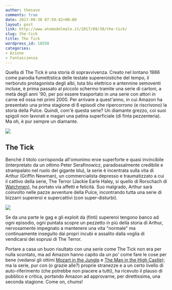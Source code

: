 ```yaml
---
author: thesave
comments: true
date: 2017-09-30 07:59:42+00:00
layout: post
link: http://www.atomodelmale.it/2017/09/30/the-tick/
slug: the-tick
title: The Tick
wordpress_id: 18550
categories:
- Azione
- Fantascienza
---
```


Quella di The Tick è una storia di sopravvivenza. Creato nel lontano 1986 come parodia fumettistica delle testate supereroistiche del tempo, il nerboruto protagonista degli albi, tuta blu elettrico e antennine semoventi incluse, è prima passato al piccolo schermo tramite una serie di cartoni, a metà degli anni '90, per poi essere trasportato in una serie con attori in carne ed ossa nei primi 2000. Per arrivare a quest'anno, in cui Amazon ha presentato una prima stagione di 6 episodi che ripercorrono (e riscrivono) la storia della Pulce. Quindi, com'è questa serie? Un diamante grezzo, coi suoi spigoli non lavorati e magari una patina superficiale (di finta pezzenteria). Ma oh, è pur sempre un diamante.

![](http://www.atomodelmale.it/wp-content/uploads/2017/09/The-Tick-004-1024x683.jpg)



## The Tick



Benché il titolo corrisponda all'omonimo eroe superforte e quasi invincibile (interpretato da un ottimo Peter Serafinowicz, paradossalmente credibile e strampalato nel ruolo del gigante blu), la serie è incentrata sulla vita di  Arthur (Griffin Newman), un commercialista depresso e traumatizzato a cui il cattivo della serie, The Terror (Jackie Earle Haley, si quello di Rorschach di [Watchmen](http://www.atomodelmale.it/2009/03/29/watchmen/)), ha portato via affetti e felicità. Suo malgrado, Arthur sarà coinvolto nelle pazze avventure della Pulce, incontrando tutta una serie di bizzarri supereroi e supercattivi (con super-disturbi).

![](http://www.atomodelmale.it/wp-content/uploads/2017/09/The-Tick-001.jpg)

Se da una parte le gag e gli exploit da (finti) supereroi tengono banco ad ogni episodio, ogni puntata scopre un pezzetto in più della storia di Arthur, nervosamente impegnato a mantenere una vita "normale" ma continuamente inseguito dai propri incubi e assalito dalla voglia di vendicarsi dei soprusi di The Terror.



Portare a casa un buon risultato con una serie come The Tick non era per nulla scontato, ma ad Amazon hanno capito da un po' come fare le cose per bene (vedansi gli ottimi [Mozart in the Jungle](http://www.atomodelmale.it/2015/01/26/mozart-in-the-jungle/) e [The Man in the High Castle](http://www.atomodelmale.it/2015/01/27/the-man-in-the-high-castle/)); ma la serie, pur con (o grazie alle?) proprie stranezze e a un certo livello di auto-riferimento (che potrebbe non piacere a tutti), ha ricevuto il plauso di pubblico e critica, portando Amazon ad approvarne, per direttissima, una seconda stagione. Come on, chums!
